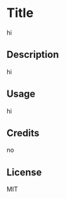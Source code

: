 

  # Title
  hi



  ## Description
  hi



  ##  Usage
  hi


  
  ## Credits
   no


  
  ## License
  MIT
